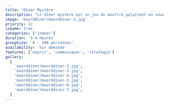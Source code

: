 ```yaml
---
title: 'Dîner Mystère'
description: "Le dîner mystère est un jeu de meurtre palpitant où vous devez découvrir l'identité d'un meurtrier impitoyable."
image: 'moorddiner/moorddiner-1.jpg'
priority: 12
isGame: true
categories: ['indoor']
duration: '3-4 heures'
groupSize: '6 - 500 personnes'
availability: 'Sur demande'
features: ['esprit', 'communiquer', 'stratégie']
gallery:
  [
    'moorddiner/moorddiner-2.jpg',
    'moorddiner/moorddiner-3.jpg',
    'moorddiner/moorddiner-4.jpg',
    'moorddiner/moorddiner-5.jpg',
    'moorddiner/moorddiner-6.jpg',
    'moorddiner/moorddiner-7.jpg',
  ]
---
```

